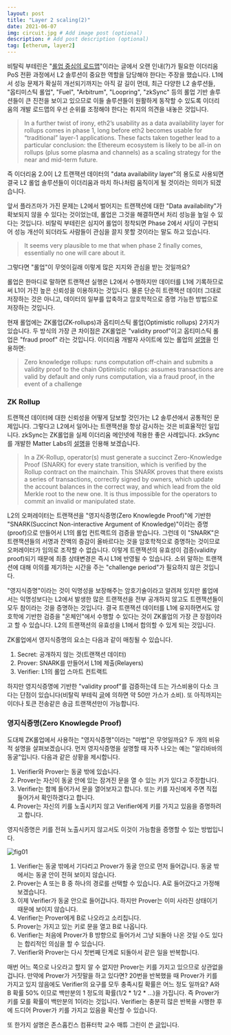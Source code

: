 ```yaml
---
layout: post
title: "Layer 2 scaling(2)"
date: 2021-06-07
img: circuit.jpg # Add image post (optional)
description: # Add post description (optional)
tag: [etherum, layer2]
---
```


비탈릭 부테린은 "[롤업 중심의 로드맵][rollup-centric]"이라는 글에서 오랜 인내(?)가 필요한 이더리움 PoS 전환 과정에서 L2 솔루션이 중요한 역할을 담당해야 한다는 주장을 했습니다. L1에서 성능 문제가 확실히 개선되기까지는 아직 갈 길이 먼데, 최근 다양한 L2 솔루션들, "옵티미스틱 롤업", "Fuel", "Arbitrum", 
"Loopring", "zkSync" 등의 롤업 기반 솔루션들이 큰 진전을 보이고 있으므로 이들 솔루션들이 원활하게 동작할 수 있도록 이더리움의 개발 로드맵의 우선 순위를 조정해야 한다는 취지의 의견을 내놓은 것입니다.

>In a further twist of irony, eth2’s usability as a data availability layer for rollups comes in phase 1, long before eth2 becomes usable for 
“traditional” layer-1 applications. These facts taken together lead to a particular conclusion: the Ethereum ecosystem is likely to 
be all-in on rollups (plus some plasma and channels) as a scaling strategy for the near and mid-term future.

즉 이더리움 2.0이 L2 트랜잭션 데이터의 "data availability layer"의 용도로 사용되면 결국 L2 롤업 솔루션들이 이더리움과 마치 
하나처럼 움직이게 될 것이라는 의미가 되겠습니다. 

앞서 플라즈마가 가진 문제는 L2에서 벌어지는 트랜잭션에 대한 "Data availability"가 확보되지 않을 수 있다는 것이었는데, 롤업은 그것을 해결하면서 처리 성능을 높일 수 있다는 것입니다. 비탈릭 부테린은 심지어 롤업이 정착되면 Phase 2에서 샤딩이 구현되어 성능 개선이 되더라도 사람들이 관심을 끌지 못할 것이라는 말도 하고 있습니다.

>It seems very plausible to me that when phase 2 finally comes, essentially no one will care about it.

그렇다면 "롤업"이 무엇이길래 이렇게 많은 지지와 관심을 받는 것일까요?  

롤업은 한마디로 말하면 트랜잭션 실행은 L2에서 수행하지만 
데이터를 L1에 기록하므로써 L1이 가진 높은 신뢰성을 이용하자는 것입니다. 물론 단순히 트랜잭션 데이터 그대로 저장하는 것은 아니고, 데이터의 일부를 압축하고 암호학적으로 
증명 가능한 방법으로 저장하는 것입니다.

현재 롤업에는 ZK롤업(ZK-rollups)과 옵티미스틱 롤업(Optimistic rollups) 2가지가 있습니다. 두 방식의 가장 큰 차이점은 
ZK롤업은 "validity proof"이고 옵티미스틱 롤업은 "fraud proof" 라는 것입니다. 이더리움 개발자 사이트에 있는 롤업의 [설명](https://ethereum.org/en/developers/docs/scaling/layer-2-rollups/)을 인용하면:

>Zero knowledge rollups: runs computation off-chain and submits a validity proof to the chain
Optimistic rollups: assumes transactions are valid by default and only runs computation, via a fraud proof, in the event of a challenge


### ZK Rollup

트랜잭션 데이터에 대한 신뢰성을 어떻게 담보할 것인가는 L2 솔루션에서 공통적인 문제입니다. 그렇다고 L2에서 일어나는 트랜잭션을 
항상 감시하는 것은 비효율적인 일입니다. zkSync는 ZK롤업을 실제 이더리움 메인넷에 적용한 좋은 사례입니다. zkSync를 개발한 Matter Labs의 [설명](https://medium.com/matter-labs/optimistic-vs-zk-rollup-deep-dive-ea141e71e075)을 인용해 보겠습니다.

>In a ZK-Rollup, operator(s) must generate a succinct Zero-Knowledge Proof (SNARK) for every state transition, 
which is verified by the Rollup contract on the mainchain. This SNARK proves that there exists a series of transactions, 
correctly signed by owners, which update the account balances in the correct way, and which lead from the old Merkle root to the new one. 
It is thus impossible for the operators to commit an invalid or manipulated state.   

L2의 오퍼레이터는 트랜잭션을 "영지식증명(Zero Knowlegde Proof)"에 기반한 "SNARK(Succinct Non-interactive Argument of Knowledge)"이라는 증명(proof)으로 만들어서 L1의 롤업 컨트랙트의 검증을 받습니다. 
그런데 이 "SNARK"은 트랜잭션들의 서명과 잔액의 증감이 올바르다는 것을 암호학적으로 증명하는 것이므로 오퍼레이터가 임의로 조작할 수 없습니다.
이렇게 트랜잭션의 유효성이 검증(validity proof)되기 때문에 최종 상태변경은 즉시 L1에 반영될 수 있습니다. 소위 말하는 트랜잭션에 대해 이의를 제기하는 시간을 주는 "challenge period"가 필요하지 않은 것입니다.

"영지식증명"이라는 것이 익명성을 보장해주는 암호기술이라고 알려져 있지만 롤업에서는 익명성보다는 L2에서 발생한 많은 트랜잭션을 전부 공개하지 않고도 트랜잭션들이 모두 참이라는 것을 증명하는 것입니다. 결국 트랜잭션 데이터를 L1에 유지하면서도 암호학에 기반한 검증을 "온체인"에서 수행할 수 있다는 것이 ZK롤업의 가장 큰 장점이라고 할 수 있습니다. L2의 트랜잭션의 유효성을 L1에서 합의할 수 있게 되는 것입니다.

ZK롤업에서 영지식증명의 요소는 다음과 같이 매칭될 수 있습니다.

1. Secret:  공개하지 않는 것(트랜잭션 데이터)
2. Prover: SNARK를 만들어서 L1에 제출(Relayers)
3. Verifier: L1의 롤업 스마트 컨트랙트

하지만 영지식증명에 기반한 "validity proof"를 검증하는데 드는 가스비용이 다소 크다는 단점이 있습니다(비탈릭 부테릭 [글][guide_l2]에 의하면 약 50만 가스가 소비). 또 아직까지는 이더나 토큰 전송같은 송금 트랜잭션만이 가능합니다.

### 영지식증명(Zero Knowlegde Proof)  

도대체 ZK롤업에서 사용하는 "영지식증명"이라는 "마법"은 무엇일까요? 두 개의 비유적 설명을 살펴보겠습니다. 
먼저 영지식증명을 설명할 때 자주 나오는 예는 "알리바바의 동굴"입니다. 다음과 같은 상황을 제시합니다.

1. Verifier와 Prover는 동굴 밖에 있습니다. 
2. Prover는 자신이 동굴 안에 있는 잠겨진 문을 열 수 있는 키가 있다고 주장합니다.
3. Verifier는 함께 들어가서 문을 열어보자고 합니다. 또는 키를 자신에게 주면 직접 들어가서 확인하겠다고 합니다.
4. Prover는 자신의 키를 노출시키지 않고 Verifier에게 키를 가지고 있음을 증명하려고 합니다.

영지식증명은 키를 전혀 노출시키지 않고서도 이것이 가능함을 증명할 수 있는 방법입니다.

![fig01]({{site.baseurl}}/assets/img/cave.PNG)

1. Verifier는 동굴 밖에서 기다리고 Prover가 동굴 안으로 먼저 들어갑니다. 동굴 밖에서는 동굴 안이 전혀 보이지 않습니다.
2. Prover는 A 또는 B 중 하나의 경로를 선택할 수 있습니다. A로 들어갔다고 가정해보겠습니다.
3. 이제 Verifier가 동굴 안으로 들어갑니다. 하지만 Prover는 이미 사라진 상태이기 때문에 보이지 않습니다.
4. Verifier는 Prover에게 B로 나오라고 소리칩니다.
5. Prover는 가지고 있는 키로 문을 열고 B로 나옵니다.
6. Verifier는 처음에 Prover가 B 방향으로 들어가서 그냥 되돌아 나온 것일 수도 있다는 합리적인 의심을 할 수 있습니다.
7. Verifier와 Prover는 다시 첫번째 단계로 되돌아서 같은 일을 반복합니다. 

매번 어느 쪽으로 나오라고 할지 알 수 없지만 Prover는 키를 가지고 있으므로 상관없을 겁니다. 만약에 Prover가 거짓말을 하고 있다면? 20번을 반복했을 때 
Prover가 키를 가지고 있지 않음에도 Verifier의 요구를 모두 충족시킬 확률은 어느 정도 일까요? A와 B 확률 50% 이므로 백만분의 1 정도의 
확률(1/2 * 1/2 * ...)을 가집니다. 즉 Prover가 키를 모를 확률이 백만분의 1이라는 것입니다.
Verifier는 충분히 많은 반복을 시행한 후에 드디어 Prover가 키를 가지고 있음을 확신할 수 있습니다.







 






또 한가지 설명은 존스홉킨스 컴퓨터학 교수 매튜 그린이 쓴 [글][zkp]입니다.


[zkp]: https://blog.cryptographyengineering.com/2014/11/27/zero-knowledge-proofs-illustrated-primer/
[rollup-centric]: https://ethereum-magicians.org/t/a-rollup-centric-ethereum-roadmap/4698
[guide_l2]: https://vitalik.ca/general/2021/01/05/rollup.html

